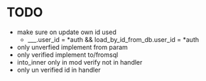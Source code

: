 # TODO

- make sure on update own id used
    - ___.user_id = *auth && load_by_id_from_db.user_id = *auth
- only unverfied implement from param
- only verified implement to/fromsql
- into_inner only in mod verify not in handler
- only un verified id in handler